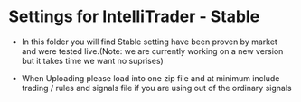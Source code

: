 # Settings for IntelliTrader - Stable

* In this folder you will find Stable setting have been proven by market and were tested live.(Note: we are currently working on a new version but it takes time we want no suprises)

* When Uploading please load into one zip file and at minimum include trading / rules and signals file if you are using out of the ordinary signals

